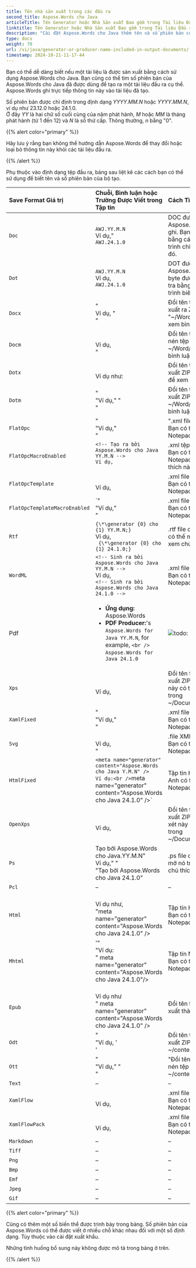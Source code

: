 ```yaml
---
title: Tên nhà sản xuất trong các đầu ra
second_title: Aspose.Words cho Java
articleTitle: Tên Generator hoặc Nhà Sản xuất Bao gồm trong Tài liệu Đầu ra
linktitle: Tên Generator hoặc Nhà Sản xuất Bao gồm trong Tài liệu Đầu ra
description: "Cài đặt Aspose.Words cho Java thêm tên và số phiên bản của trình tạo tài liệu được sử dụng để tạo ra nó. Dữ liệu này có thể được tìm thấy trong tài liệu theo những cách phụ thuộc vào định dạng tệp đầu ra."
type: docs
weight: 70
url: /vi/java/generator-or-producer-name-included-in-output-documents/
timestamp: 2024-10-21-11-17-44
---
```


Bạn có thể dễ dàng biết nếu một tài liệu là được sản xuất bằng cách sử dụng Aspose.Words cho Java. Bạn cũng có thể tìm số phiên bản của Aspose.Words cho Java đã được dùng để tạo ra một tài liệu đầu ra cụ thể. Aspose.Words ghi trực tiếp thông tin này vào tài liệu đã tạo.

Số phiên bản được chỉ định trong định dạng *YYYY.MM.N* hoặc *YYYY.MM.N*, ví dụ như 23.12.0 hoặc 24.1.0.<br />
Ở đây *YY* là hai chữ số cuối cùng của năm phát hành, *M* hoặc *MM* là tháng phát hành (từ 1 đến 12) và *N* là số thứ cấp. Thông thường, *n* bằng "0".

{{% alert color="primary" %}}

Hãy lưu ý rằng bạn không thể hướng dẫn Aspose.Words để thay đổi hoặc loại bỏ thông tin này khỏi các tài liệu đầu ra.

{{% /alert %}}

Phụ thuộc vào định dạng tệp đầu ra, bảng sau liệt kê các cách bạn có thể sử dụng để biết tên và số phiên bản của bộ tạo.

| Save Format Giá trị | Chuỗi, Bình luận hoặc Trường Được Viết trong Tập tin | Cách Tìm |
| :- | :- | :- |
| `Doc` | `AWJ.YY.M.N` <br /> Ví dụ," <br /> `AWJ.24.1.0` | DOC được tạo ra bởi Aspose.Words có 8 byte được ghi. Bạn có thể kiểm tra nó bằng cách mở tập tin trong một trình chỉnh sửa nhị phân nào đó. |
| `Dot` | `AWJ.YY.M.N`<br />Ví dụ,<br />`AWJ.24.1.0` | DOT được tạo ra bởi Aspose.Words nhận được 8 byte được ghi. Bạn có thể kiểm tra bằng cách mở tập tin trong trình biên tập nhị phân nào đó. |
| `Docx` | <!-- Sinh ra bởi Aspose.Words cho Java YY.M.N --> " <br /> Ví dụ, "<br /> " <!-- Sinh ra bởi Aspose.Words cho Java 24.1.0 --> | Đổi tên tập tin thành ".zip". Đột xuất ra ZIP. Mở "~/Word/Document.xml" để xem bình luận này. |
| `Docm` | <!-- Tạo ra bởi Aspose.Words cho Java YY.M.N --> <br />Ví dụ, <br />" <!-- Tạo ra bởi Aspose.Words cho Java 24.1.0 --> | Đổi tên tập tin thành .zip. Giải nén tệp ZIP. Mở ~/Word/Document.xml để xem bình luận này. |
| `Dotx` | <!-- Được tạo ra bởi Aspose.Words cho Java YY.M.N --> <br />Ví dụ như:<br /><!-- Được tạo ra bởi Aspose.Words cho Java 24.1.0 --> | Đổi tên tập tin thành .zip. Chiết xuất ZIP. Mở "~/Document.xml" để xem chú thích này. |
| `Dotm` | <!-- Sinh ra bởi Aspose.Words cho Java YY.M.N -->" <br /> "Ví dụ," "<br /> "<!-- Sinh ra bởi Aspose.Words cho Java 24.1.0 --> | Đổi tên tệp thành .zip. Chiết xuất ZIP. Mở ~/Word/Document.xml để xem bình luận này. |
| `FlatOpc` | <!-- Được tạo ra bởi Aspose.Words cho Java YY.M.N -->" <br /> "Ví dụ," <br /> "<!-- Được tạo ra bởi Aspose.Words cho Java 24.1.0 --> | ".xml file chứa chú thích này." Bạn có thể mở nó bằng Notepad để thấy bình luận này. |
| `FlatOpcMacroEnabled` | `<!-- Tạo ra bởi Aspose.Words cho Java YY.M.N --> `<br />`Ví dụ, `<br />` `<!-- Tạo ra bởi Aspose.Words cho Java 24.1.0 --> | .xml tệp chứa chú thích này. Bạn có thể mở nó trong Notepad để xem dòng chú thích này. |
| `FlatOpcTemplate` | <!-- Sinh ra bởi Aspose.Words cho Java YY.M.N --> <br /> Ví dụ, <br /> <!-- Sinh ra bởi Aspose.Words cho Java 24.1.0 --> | .xml file có chứa chú thích này. Bạn có thể mở nó trong Notepad để xem bình luận này. |
| `FlatOpcTemplateMacroEnabled` | `<!-- Sinh ra bởi Aspose.Words cho Java YY.M.N -->" <br /> "Ví dụ," <br /> "<!-- Sinh ra bởi Aspose.Words cho Java 24.1.0 --> | .xml file chứa chú thích này. Bạn có thể mở nó bằng Notepad để xem chú thích này. |
| `Rtf` | `{\*\generator {0} cho {1} YY.M.N;}` <br /> Ví dụ, <br /> ` {\*\generator {0} cho {1} 24.1.0;}` | .rtf file chứa bình luận này. Bạn có thể mở nó trong Notepad để xem chú thích này. |
| `WordML` | `<!-- Sinh ra bởi Aspose.Words cho Java YY.M.N -->`<br />Ví dụ,<br />`<!-- Sinh ra bởi Aspose.Words cho Java 24.1.0 --> ` | .xml file có chứa chú thích này. Bạn có thể mở nó trong Notepad để xem nhận xét này. |
| Pdf | <ul><li>**Ứng dụng:** Aspose.Words</li> <li>**PDF Producer:**'s `Aspose.Words for Java YY.M.N`, for example, `<br />` `Aspose.Words for Java 24.1.0`</li></ul> | ![todo: hình ảnh_thay thế_text](generator-or-producer-name-included-in-output-documents_1) |
| `Xps` | <!-- Được tạo ra bởi Aspose.Words cho Java YY.M.N --> <br /> Ví dụ, <br /> <!-- Được tạo ra bởi Aspose.Words cho Java 24.1.0 --> | Đổi tên tập tin thành .zip. Chiết xuất ZIP. Trong XPS, nhận xét này có thể được tìm thấy ở trong ~/Documents/1/Pages/1.fpm |
| `XamlFixed` | <!-- Sinh ra bởi Aspose.Words cho Java YY.M.N -->" <br /> "Ví dụ," <br /> "<!-- Sinh ra bởi Aspose.Words cho Java 24.1.0 --> | .xml file có chứa chú thích này. Bạn có thể mở nó trong Notepad để thấy chú thích này. |
| `Svg` | <!-- Sinh ra bởi Aspose.Words cho Java YY.M.N --> <br /> Ví dụ, <br />" <!-- Sinh ra bởi Aspose.Words cho Java 24.1.0 --> | .file XML chứa chú thích này. Bạn có thể mở nó bằng Notepad để xem nhận xét này. |
| `HtmlFixed` | `<meta name="generator" content="Aspose.Words cho Java Y.M.N" /> `<br />`Ví dụ:<br />`meta name="generator" content="Aspose.Words cho Java 24.1.0" />` | Tập tin HTML chứa thẻ này. Anh có thể mở nó trong Notepad để xem. |
| `OpenXps` | <!-- Sinh ra bởi Aspose.Words cho Java YY.M.N --> <br /> Ví dụ, <br /> <!-- Sinh ra bởi Aspose.Words cho Java 24.1.0 --> | Đổi tên tệp thành .zip. Chiết xuất ZIP. Trong OpenXps, nhận xét này có thể được tìm thấy trong ~/Documents/1/Pages/1.epage |
| `Ps` | Tạo bởi Aspose.Words cho Java.YY.M.N"<br />Ví dụ," "<br />"Tạo bởi Aspose.Words cho Java 24.1.0" | .ps file chứa bình luận này Bạn mở nó trong Notepad để xem chú thích này. |
| `Pcl` | – | – |
| `Html` | <meta name="generator" content="Aspose.Words cho Java Y.Y.M" /> <br /> Ví dụ như, <br /> "meta name="generator" content="Aspose.Words cho Java 24.1.0" /> | Tập tin HTML chứa thẻ này. Bạn có thể mở nó trong Notepad để xem. |
| `Mhtml` | <meta name="generator" content="Aspose.Words cho JavaYY.M.N"/>'" <br /> "Ví dụ:<br />" meta name="generator" content="Aspose.Words cho Java 24.1.0"/> | Tập tin MHTML chứa thẻ này. Bạn có thể mở nó trong Notepad để xem. |
| `Epub` | <meta name="generator" content="Aspose.Words cho JavaYY.M.N" /> <br /> Ví dụ như <br />" meta name="generator" content="Aspose.Words cho Java 24.1.0" /> | Đổi tên tập tin thành .zip Chiết xuất thành ZIP.  |
| `Odt` | <!-- Sinh ra bởi Aspose.Words cho Java YY.M.N --> "<br />"Ví dụ, '<br />'<!-- Sinh ra bởi Aspose.Words cho Java 24.1.0 --> | Đổi tên tệp thành .zip. Chiết xuất ZIP. Kiểm tra nó trong ~/content.xml |
| `Ott` | <!-- Sinh ra bởi Aspose.Words cho Java YY.M.N -->" <br /> "Ví dụ," "<br />"<!-- Sinh ra bởi Aspose.Words cho Java 24.1.0 --> | "Đổi tên tập tin thành .zip." Giải nén tệp ZIP. Kiểm tra nó trong ~/content.xml |
| `Text` | – | – |
| `XamlFlow` | <!-- Sinh ra bởi Aspose.Words cho Java YY.M.N --> <br />Ví dụ, <br /><!-- Sinh ra bởi Aspose.Words cho Java 24.1.0 --> | .xml file chứa chú thích này. Bạn có thể mở nó trong Notepad để thấy nhận xét này. |
| `XamlFlowPack` | <!-- Sinh ra bởi Aspose.Words cho Java YY.M.N --> <br />Ví dụ, <br /> <!-- Sinh ra bởi Aspose.Words cho Java 24.1.0 --> | .xml file chứa chú thích này. Bạn có thể mở nó trong Notepad để thấy chú thích này. |
| `Markdown` | – | – |
| `Tiff` | – | – |
| `Png` | – | – |
| `Bmp` | – | – |
| `Emf` | – | – |
| `Jpeg` | – | – |
| `Gif` | – | – |

{{% alert color="primary" %}}

Cũng có thêm một số biến thể được trình bày trong bảng. Số phiên bản của Aspose.Words có thể được viết ở nhiều chỗ khác nhau đối với một số định dạng. Tùy thuộc vào cài đặt xuất khẩu.

Những tình huống bổ sung này không được mô tả trong bảng ở trên.

{{% /alert %}}

